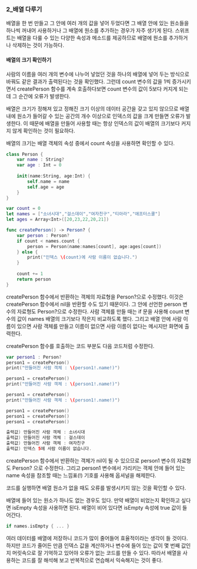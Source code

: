 ### 2_배열 다루기

배열을 한 번 만들고 그 안에 여러 개의 값을 넣어 두었다면 그 배열 안에 있는 원소들을 하나씩 꺼내어 사용하거나 그 배열에 원소를 추가하는 경우가 자주 생기게 된다.
스위프트는 배열을 다룰 수 있는 다양한 속성과 메소드를 제공하므로 배열에 원소를 추가하거나 삭제하는 것이 가능하다.


#### 배열의 크기 확인하기

사람의 이름을 여러 개의 변수에 나누어 넣었던 것을 하나의 배열에 넣어 두는 방식으로 바꿔도 같은 결과가 출력된다는 것을 확인했다.
그런데 count 변수의 값을 1씩 증가시키면서 createPerson 함수를 계속 호출하다보면 count 변수의 값이 5보다 커지게 되는데 그 순간에 오류가 발생한다.

배열은 크기가 정해져 있고 정해진 크기 이상의 데이터 공간을 갖고 있지 않으므로 배열 내에 원소가 들어갈 수 있는 공간의 개수 이상으로 인덱스의 값을 크게 만들면 오류가 발생한다.
이 때문에 배열을 만들어 사용할 때는 항상 인덱스의 값이 배열의 크기보다 커지지 않게 확인하는 것이 필요하다.

배열의 크기는 배열 객체의 속성 중에서 count 속성을 사용하면 확인할 수 있다.
```swift
class Person {
    var name : String?
    var age : Int = 0
    
    init(name:String, age:Int) {
        self.name = name
        self.age = age
    }
}

var count = 0
let names = ["소녀시대","걸스데이","여자친구","티아라","애프터스쿨"]
let ages = Array<Int>([20,23,22,20,21])

func createPerson() -> Person? {
    var person : Person?
    if count < names.count {
        person = Person(name:names[count], age:ages[count])
    } else {
        print("인덱스 \(count)에 사람 이름이 없습니다.")
    }
    
    count += 1
    return person
}
```
createPerson 함수에서 반환하는 객체의 자료형을 Person?으로 수정했다. 이것은 createPerson 함수에서 nil을 반환할 수도 있기 때문이다.
그 안에 선언한 person 변수의 자료형도 Person?으로 수정한다. 사람 객체를 만들 때는 if 문을 사용해 count 변수의 값이 names 배열의 크기보다 작은지 비교하도록 했다.
그리고 배열 안에 사람 이름이 있으면 사람 객체를 만들고 이름이 없으면 사람 이름이 없다는 메시지만 화면에 출력한다.

createPerson 함수를 호출하는 코드 부분도 다음 코드처럼 수정한다.
```swift
var person1 : Person?
person1 = createPerson()
print("만들어진 사람 객체 : \(person1!.name!)")

person1 = createPerson()
print("만들어진 사람 객체 : \(person1!.name!)")

person1 = createPerson()
print("만들어진 사람 객체 : \(person1!.name!)")

person1 = createPerson()
person1 = createPerson()
person1 = createPerson()

출력값) 만들어진 사람 객체 : 소녀시대
출력값) 만들어진 사람 객체 : 걸스데이
출력값) 만들어진 사람 객체 : 여자친구
출력값) 인덱스 5에 사람 이름이 없습니다.
```
createPerson 함수에서 반환하는 객체가 nil이 될 수 있으므로 person1 변수의 자료형도 Person? 으로 수정한다.
그리고 person1 변수에서 가리키는 객체 안에 들어 있는 name 속성을 참조할 때는 느낌표(!) 기호를 사용해 옵셔널을 해제한다.

코드를 실행하면 배열 원소가 없을 때도 오류를 발생시키지 않는 것을 확인할 수 있다.

배열에 들어 있는 원소가 하나도 없는 경우도 있다. 만약 배열이 비었는지 확인하고 싶다면 isEmpty 속성을 사용하면 된다.
배열이 비어 있다면 isEmpty 속성에 true 값이 들어간다.
```swift
if names.isEmpty { ... }
```
여러 데이터를 배열에 저장하니 코드가 많이 줄어들어 효율적이라는 생각이 들 것이다.
하지만 코드가 줄어든 만큼 인덱스 값을 계산하거나 변수에 들어 있는 값이 몇 번째 값인지 머릿속으로 잘 기억하고 있어야 오류가 없는 코드를 만들 수 있다.
따라서 배열을 사용하는 코드를 잘 해석해 보고 반복적으로 연습해서 익숙해지는 것이 좋다.
